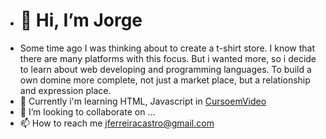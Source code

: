 - <h1>👋 Hi, I’m Jorge </h1>
- Some time ago I was thinking about to create a t-shirt store. 
I know that there are many platforms with this focus.
But i wanted more, so i decide to learn about web developing and programming languages.
To build a own domine more complete, not just a market place, but a relationship and expression place.
- 🌱 Currently i'm learning HTML, Javascript in <a target="_blank" href="www.youtube.com/CursoemVideo">CursoemVideo</a>
- 💞️ I’m looking to collaborate on ...
- 📫 How to reach me jferreiracastro@gmail.com

<!---
jorgefcastro/jorgefcastro is a ✨ special ✨ repository because its `README.md` (this file) appears on your GitHub profile.
You can click the Preview link to take a look at your changes.
--->
